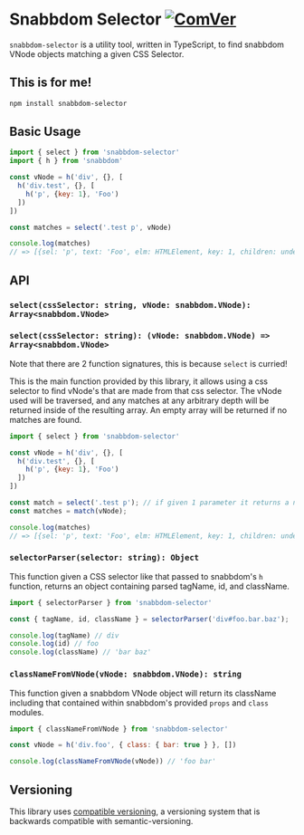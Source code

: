 # Snabbdom Selector [![ComVer](https://img.shields.io/badge/ComVer-compliant-brightgreen.svg)](https://github.com/staltz/comver)

`snabbdom-selector` is a utility tool, written in TypeScript,
to find snabbdom VNode objects matching a given CSS Selector.

## This is for me!
```sh
npm install snabbdom-selector
```

## Basic Usage
```js
import { select } from 'snabbdom-selector'
import { h } from 'snabbdom'

const vNode = h('div', {}, [
  h('div.test', {}, [
    h('p', {key: 1}, 'Foo')
  ])
])

const matches = select('.test p', vNode)

console.log(matches)
// => [{sel: 'p', text: 'Foo', elm: HTMLElement, key: 1, children: undefined, data: {...}}]
```

## API

### `select(cssSelector: string, vNode: snabbdom.VNode): Array<snabbdom.VNode>`
### `select(cssSelector: string): (vNode: snabbdom.VNode) => Array<snabbdom.VNode>`

Note that there are 2 function signatures, this is because `select` is curried!

This is the main function provided by this library, it allows using a css selector to
find vNode's that are made from that css selector. The vNode used will be traversed, and
any matches at any arbitrary depth will be returned inside of the resulting array. An empty
array will be returned if no matches are found.

```js
import { select } from 'snabbdom-selector'

const vNode = h('div', {}, [
  h('div.test', {}, [
    h('p', {key: 1}, 'Foo')
  ])
])

const match = select('.test p'); // if given 1 parameter it returns a new function!
const matches = match(vNode);

console.log(matches)
// => [{sel: 'p', text: 'Foo', elm: HTMLElement, key: 1, children: undefined, data: {...}}]
```

### `selectorParser(selector: string): Object`

This function given a CSS selector like that passed to snabbdom's `h` function, returns an object
containing parsed tagName, id, and className.

```js
import { selectorParser } from 'snabbdom-selector'

const { tagName, id, className } = selectorParser('div#foo.bar.baz');

console.log(tagName) // div
console.log(id) // foo
console.log(className) // 'bar baz'
```

### `classNameFromVNode(vNode: snabbdom.VNode): string`

This function given a snabbdom VNode object will return its className including that contained
within snabbdom's provided `props` and `class` modules.

```js
import { classNameFromVNode } from 'snabbdom-selector'

const vNode = h('div.foo', { class: { bar: true } }, [])

console.log(classNameFromVNode(vNode)) // 'foo bar'
```

## Versioning
This library uses [compatible versioning](https://github.com/staltz/comver), a versioning system
that is backwards compatible with semantic-versioning.
